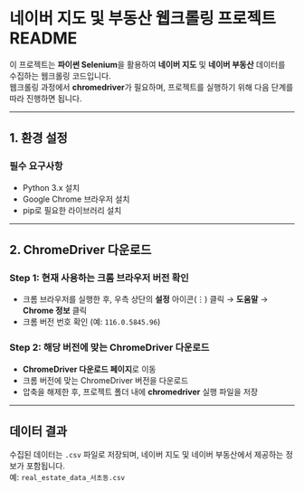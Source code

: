# 네이버 지도 및 부동산 웹크롤링 프로젝트 README

이 프로젝트는 **파이썬 Selenium**을 활용하여 **네이버 지도** 및 **네이버 부동산** 데이터를 수집하는 웹크롤링 코드입니다.  
웹크롤링 과정에서 **chromedriver**가 필요하며, 프로젝트를 실행하기 위해 다음 단계를 따라 진행하면 됩니다.

---

## 1. 환경 설정

### 필수 요구사항
- Python 3.x 설치  
- Google Chrome 브라우저 설치  
- pip로 필요한 라이브러리 설치

---

## 2. ChromeDriver 다운로드

### Step 1: 현재 사용하는 크롬 브라우저 버전 확인
- 크롬 브라우저를 실행한 후, 우측 상단의 **설정** 아이콘(⋮) 클릭 → **도움말** → **Chrome 정보** 클릭  
- 크롬 버전 번호 확인 (예: `116.0.5845.96`)

### Step 2: 해당 버전에 맞는 ChromeDriver 다운로드
- **ChromeDriver 다운로드 페이지**로 이동  
- 크롬 버전에 맞는 ChromeDriver 버전을 다운로드  
- 압축을 해제한 후, 프로젝트 폴더 내에 **chromedriver** 실행 파일을 저장

---

## 데이터 결과

수집된 데이터는 `.csv` 파일로 저장되며, 네이버 지도 및 네이버 부동산에서 제공하는 정보가 포함됩니다.  
예: `real_estate_data_서초동.csv`
